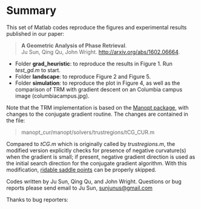 # Summary
This set of Matlab codes reproduce the figures and experimental results published in our paper: 
> **A Geometric Analysis of Phase Retrieval**.   
> Ju Sun, Qing Qu, John Wright. http://arxiv.org/abs/1602.06664. 

+ Folder **grad_heuristic**: to reproduce the results in Figure 1. Run *test_gd.m* to start. 
+ Folder **landscape**: to reproduce Figure 2 and Figure 5. 
+ Folder **simulation**: to reproduce the plot in Figure 4, as well as the comparison of TRM with gradient descent on an Columbia campus image (columbiacampus.jpg). 

Note that the TRM implementation is based on the [Manopt package](http://www.manopt.org/), with changes to the conjugate gradient routine. The changes are contained in the file: 

> manopt_cur/manopt/solvers/trustregions/tCG_CUR.m 

Compared to *tCG.m* which is originally called by *trustregions.m*, the modified version explicitly checks for presence of negative curvature(s) when the gradient is small; if present, negative gradient direction is used as the initial search direction for the conjugate gradient algorithm. With this modification, [ridable saddle points](http://arxiv.org/abs/1510.06096) can be properly skipped. 

Codes written by Ju Sun, Qing Qu, and John Wright. Questions or bug reports please send email to Ju Sun, sunjunus@gmail.com 

Thanks to bug reporters: 
